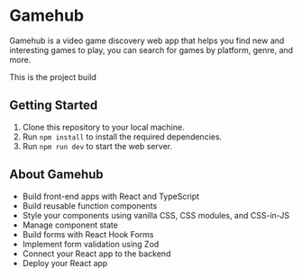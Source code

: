 # Gamehub

Gamehub is a video game discovery web app that helps you find new and interesting games to play, you can search for games by platform, genre, and more.

This is the project build

## Getting Started

1. Clone this repository to your local machine.
2. Run `npm install` to install the required dependencies.
3. Run `npm run dev` to start the web server.

## About Gamehub

- Build front-end apps with React and TypeScript
- Build reusable function components
- Style your components using vanilla CSS, CSS modules, and CSS-in-JS
- Manage component state
- Build forms with React Hook Forms
- Implement form validation using Zod
- Connect your React app to the backend
- Deploy your React app

